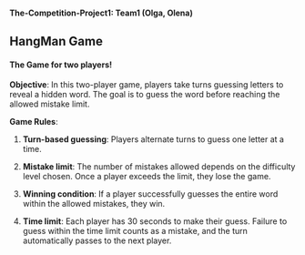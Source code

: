 #### The-Competition-Project1: Team1 (Olga, Olena)
## HangMan Game

#### The Game for two players!

**Objective**:
In this two-player game, players take turns guessing letters to reveal a hidden word. The goal is to guess the word before reaching the allowed mistake limit.

**Game Rules**:

1. **Turn-based guessing**:
Players alternate turns to guess one letter at a time.

2. **Mistake limit**:
The number of mistakes allowed depends on the difficulty level chosen. Once a player exceeds the limit, they lose the game.

3. **Winning condition**:
If a player successfully guesses the entire word within the allowed mistakes, they win.

4. **Time limit**:
Each player has 30 seconds to make their guess. Failure to guess within the time limit counts as a mistake, and the turn automatically passes to the next player.


